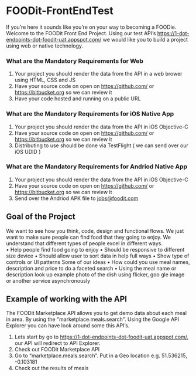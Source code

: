 FOODit-FrontEndTest
===================

If you’re here it sounds like you’re on your way to becoming a FOODie. Welcome to the FOODit Front End Project. Using our test API’s https://1-dot-endpoints-dot-foodit-uat.appspot.com/ we would like you to build a project using web or native technology.

### What are the Mandatory Requirements for Web
1. Your project you should render the data from the API in a web brower using HTML, CSS and JS
2. Have your source code on open on https://github.com/ or https://bitbucket.org so we can review it
3. Have your code hosted and running on a public URL

### What are the Mandatory Requirements for iOS Native App
1. Your project you should render the data from the API in iOS Objective-C
2. Have your source code on open on https://github.com/ or https://bitbucket.org so we can review it
3. Distributing to use should be done via TestFlight ( we can send over our iOS UDID )

### What are the Mandatory Requirements for Andriod Native App
1. Your project you should render the data from the API in iOS Objective-C
2. Have your source code on open on https://github.com/ or https://bitbucket.org so we can review it
3. Send over the Andriod APK file to jobs@foodit.com

## Goal of the Project
We want to see how you think,  code, design and functional flows. We just want to make sure people can find food that they going to enjoy. We understand that different types of people excel in different ways.   
•	Help people find food going to enjoy
•	Should be responsive to different size device
•	Should allow user to sort data in help full ways
•	Show type of controls or UI patterns
Some of our ideas
•	How could you use meal names, description and price to do a faceted search
•	Using the meal name or description look up example photo of the dish using flicker, goo	gle image or another service asynchronously

## Example of working with the API
The FOODit Marketplace API allows you to get demo data about each meal in area. By using the "marketplace.meals.search". Using the Google API Explorer you can have look around some this API’s.
1. Lets start by go to https://1-dot-endpoints-dot-foodit-uat.appspot.com/, our API will redirect to API Explorer.
2. Check out FOODit Marketplace API
3. Go to “marketplace.meals.search”. Put in a Geo location e.g. 51.536215, -0.103181 
4. Check out the results of meals